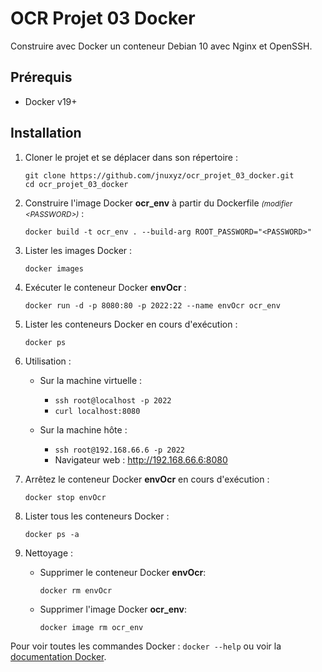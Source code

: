 # OCR Projet 03 Docker

Construire avec Docker un conteneur Debian 10 avec Nginx et OpenSSH.

## Prérequis

- Docker v19+

## Installation

1. Cloner le projet et se déplacer dans son répertoire :

    ```shell
    git clone https://github.com/jnuxyz/ocr_projet_03_docker.git
    cd ocr_projet_03_docker
    ```

2. Construire l'image Docker **ocr_env** à partir du Dockerfile <small>*(modifier \<PASSWORD>)*</small> :

    ```shell
    docker build -t ocr_env . --build-arg ROOT_PASSWORD="<PASSWORD>"
    ```

3. Lister les images Docker :

    ```shell
    docker images
    ```

4. Exécuter le conteneur Docker **envOcr** :

    ```shell
    docker run -d -p 8080:80 -p 2022:22 --name envOcr ocr_env
    ```

5. Lister les conteneurs Docker en cours d'exécution :

    ```shell
    docker ps
    ```

6. Utilisation :

   * Sur la machine virtuelle :
        * `ssh root@localhost -p 2022`
        * `curl localhost:8080`

   * Sur la machine hôte :
        * `ssh root@192.168.66.6 -p 2022`
        * Navigateur web : <a href="http://192.168.66.6:8080" target="_blank">http://192.168.66.6:8080</a>  

7. Arrêtez le conteneur Docker **envOcr** en cours d'exécution :

    ```shell
    docker stop envOcr
    ```

8. Lister tous les conteneurs Docker :

    ```shell
    docker ps -a
    ```

9. Nettoyage :

    * Supprimer le conteneur Docker **envOcr**:
        ```shell
        docker rm envOcr
        ```

    * Supprimer l'image Docker **ocr_env**:
        ```shell
        docker image rm ocr_env
        ```
Pour voir toutes les commandes Docker : `docker --help` ou voir la <a href="https://docs.docker.com/engine/reference/commandline/docker/" target="_blank">documentation Docker</a>.